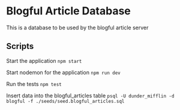 # Blogful Article Database

This is a database to be used by the blogful article server

## Scripts

Start the application `npm start`

Start nodemon for the application `npm run dev`

Run the tests `npm test`

Insert data into the blogful_articles table `psql -U dunder_mifflin -d blogful -f ./seeds/seed.blogful_articles.sql`
